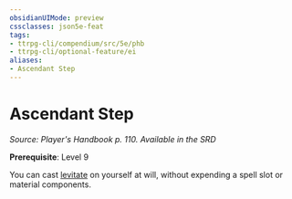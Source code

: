 ```yaml
---
obsidianUIMode: preview
cssclasses: json5e-feat
tags:
- ttrpg-cli/compendium/src/5e/phb
- ttrpg-cli/optional-feature/ei
aliases:
- Ascendant Step
---
```

# Ascendant Step
*Source: Player's Handbook p. 110. Available in the <span title='Systems Reference Document (5.1)'>SRD</span>*  

**Prerequisite**: Level 9

You can cast [levitate](/3-Mechanics/CLI/Compendium/spells/levitate.md) on yourself at will, without expending a spell slot or material components.